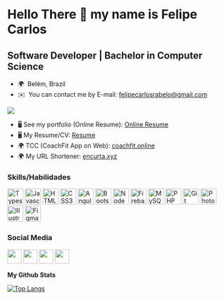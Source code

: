 Hello There 👋 my name is Felipe Carlos
===============================

Software Developer | Bachelor in Computer Science
---------------

* 🌍  Belém, Brazil
* ✉️  You can contact me by E-mail: [felipecarlosrabelo@gmail.com](mailto:felipecarlosrabelo@gmail.com)

<a href="https://www.github.com/sfelipecarl36" target="_blank" rel="noreferrer"><img
src="https://img.shields.io/github/followers/sfelipecarl36?logo=github&style=for-the-badge&color=0891b2&labelColor=1c1917" /></a>

* 🖥️  See my portfolio (Online Resume): [Online Resume](https://sfelipecarl36.github.io)
* 🖥️  My Resume/CV: [Resume](https://programathor.s3.sa-east-1.amazonaws.com/uploads/user/curriculum/221334/Curriculo_FelipeCarlos2024.pdf?X-Amz-Expires=600&X-Amz-Date=20240216T084954Z&X-Amz-Algorithm=AWS4-HMAC-SHA256&X-Amz-Credential=AKIAIIL73EXGLO35ED5Q%2F20240216%2Fsa-east-1%2Fs3%2Faws4_request&X-Amz-SignedHeaders=host&X-Amz-Signature=2ab539af6ba0abca96c1a5295daa09e532eb749c86613e7b8f7dc26bc26001c7)
* 🌍  TCC (CoachFit App on Web): [coachfit.online](https://coachfit.online)
* 🌍  My URL Shortener: [encurta.xyz](https://encurta.xyz)

### Skills/Habilidades

<p align="left">
<a href="https://www.typescriptlang.org/" target="_blank" rel="noreferrer"><img src="https://raw.githubusercontent.com/danielcranney/readme-generator/main/public/icons/skills/typescript-colored.svg" width="36" height="36" alt="Typescript" /></a>
<a href="https://developer.mozilla.org/en-US/docs/Web/JavaScript" target="_blank" rel="noreferrer"><img src="https://raw.githubusercontent.com/danielcranney/readme-generator/main/public/icons/skills/javascript-colored.svg" width="36" height="36" alt="Javascript" /></a>
<a href="https://developer.mozilla.org/en-US/docs/Glossary/HTML5" target="_blank" rel="noreferrer"><img src="https://raw.githubusercontent.com/danielcranney/readme-generator/main/public/icons/skills/html5-colored.svg" width="36" height="36" alt="HTML5" /></a>
<a href="https://www.w3.org/TR/CSS/#css" target="_blank" rel="noreferrer"><img src="https://raw.githubusercontent.com/danielcranney/readme-generator/main/public/icons/skills/css3-colored.svg" width="36" height="36" alt="CSS3" /></a>
<a href="https://angular.io/" target="_blank" rel="noreferrer"><img src="https://raw.githubusercontent.com/danielcranney/readme-generator/main/public/icons/skills/angularjs-colored.svg" width="36" height="36" alt="Angular" /></a>
<a href="https://getbootstrap.com/" target="_blank" rel="noreferrer"><img src="https://raw.githubusercontent.com/danielcranney/readme-generator/main/public/icons/skills/bootstrap-colored.svg" width="36" height="36" alt="Bootstrap" /></a>
<a href="https://nodejs.org/en/" target="_blank" rel="noreferrer"><img src="https://raw.githubusercontent.com/danielcranney/readme-generator/main/public/icons/skills/nodejs-colored.svg" width="36" height="36" alt="NodeJS" /></a>
<a href="https://firebase.google.com/" target="_blank" rel="noreferrer"><img src="https://raw.githubusercontent.com/danielcranney/readme-generator/main/public/icons/skills/firebase-colored.svg" width="36" height="36" alt="Firebase" /></a>
<a href="https://www.mysql.com/" target="_blank" rel="noreferrer"><img src="https://raw.githubusercontent.com/danielcranney/readme-generator/main/public/icons/skills/mysql-colored.svg" width="36" height="36" alt="MySQL" /></a>
<a href="https://www.php.net" target="_blank" rel="noreferrer"><img src="https://raw.githubusercontent.com/danielcranney/readme-generator/main/public/icons/skills/php-colored.svg" width="36" height="36" alt="PHP" /></a>
<a href="https://git-scm.com/" target="_blank" rel="noreferrer"><img src="https://raw.githubusercontent.com/danielcranney/readme-generator/main/public/icons/skills/git-colored.svg" width="36" height="36" alt="Git" /></a>
<a href="https://www.adobe.com/uk/products/photoshop.html" target="_blank" rel="noreferrer"><img src="https://raw.githubusercontent.com/danielcranney/readme-generator/main/public/icons/skills/photoshop-colored.svg" width="36" height="36" alt="Photoshop" /></a>
<a href="adobe.com/uk/products/illustrator.html" target="_blank" rel="noreferrer"><img src="https://raw.githubusercontent.com/danielcranney/readme-generator/main/public/icons/skills/illustrator-colored.svg" width="36" height="36" alt="Illustrator" /></a>
<a href="https://www.figma.com/" target="_blank" rel="noreferrer"><img src="https://raw.githubusercontent.com/danielcranney/readme-generator/main/public/icons/skills/figma-colored.svg" width="36" height="36" alt="Figma" /></a>
</p>


### Social Media

<p align="left"> <a href="https://www.github.com/sfelipecarl36" target="_blank" rel="noreferrer"><img src="https://raw.githubusercontent.com/danielcranney/readme-generator/main/public/icons/socials/github-dark.svg" width="32" height="32" /></a> <a href="http://www.instagram.com/sfelipecarl36" target="_blank" rel="noreferrer"><img src="https://raw.githubusercontent.com/danielcranney/readme-generator/main/public/icons/socials/instagram.svg" width="32" height="32" /></a> <a href="https://www.linkedin.com/in/sfelipecarl36/" target="_blank" rel="noreferrer"><img src="https://raw.githubusercontent.com/danielcranney/readme-generator/main/public/icons/socials/linkedin.svg" width="32" height="32" /></a> <a href="https://programathor.com.br/users/221334" target="_blank" rel="noreferrer"><img src="https://avatars.githubusercontent.com/u/28989234?v=4" width="32" height="32" /></a></p>

<b>My Github Stats</b>

[![Top Langs](https://github-readme-stats-git-masterrstaa-rickstaa.vercel.app/api/top-langs/?username=sfelipecarl36&theme=algolia&show_icons=true&card_width=495&layout=compact&locale=pt-BR)](https://github.com/sfelipecarl36)

